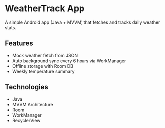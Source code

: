 # WeatherTrack App 

A simple Android app (Java + MVVM) that fetches and tracks daily weather stats.

## Features
- Mock weather fetch from JSON
- Auto background sync every 6 hours via WorkManager
- Offline storage with Room DB
- Weekly temperature summary

## Technologies
- Java
- MVVM Architecture
- Room
- WorkManager
- RecyclerView


